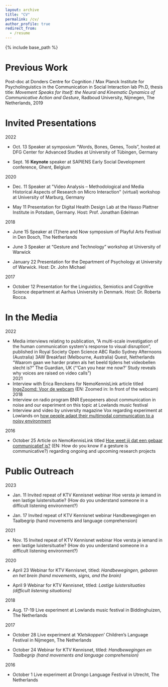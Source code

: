 ```yaml
---
layout: archive
title: "CV"
permalink: /cv/
author_profile: true
redirect_from:
  - /resume
---
```


{% include base_path %}



Previous Work
======
Post-doc at Donders Centre for Cognition / Max Planck Institute for Psycholinguistics in the Communication in Social Interaction lab
Ph.D, thesis title: *Movement Speaks for Itself: the Neural and Kinematic Dynamics of Communicative Action and Gesture*, Radboud University, Nijmegen, The Netherlands, 2019

  
Invited Presentations
======
2022
- Oct. 13   Speaker at symposium “Words, Bones, Genes, Tools”, hosted at DFG Center for Advanced Studies at University of Tübingen, Germany

- Sept. 16  **Keynote** speaker at SAPIENS Early Social Development conference, Ghent, Belgium

2020
- Dec. 11   Speaker at "Video Analysis – Methodological and Media Historical Aspects of Research on Micro Interaction" (virtual) workshop at University of Marburg, Germany

- May 11    Presentation for Digital Health Design Lab at the Hasso Plattner Institute in Potsdam, Germany. Host: Prof. Jonathan Edelman

2018
- June 15	Speaker at (T)here and Now symposium of Playful Arts Festival in Den Bosch, The Netherlands

- June 3	Speaker at “Gesture and Technology” workshop at University of Warwick

- January 22 	Presentation for the Department of Psychology at University of Warwick. Host: Dr. John Michael

2017	
- October 12	Presentation for the Linguistics, Semiotics and Cognitive Science department at Aarhus University in Denmark.  Host: Dr. Roberta Rocca.

In the Media
======
2022
- 	Media interviews relating to publication, “A multi-scale investigation of the human communication system's response to visual disruption”, published in Royal Society Open Science
      ABC Radio Sydney Afternoons  (Australia)
		  3AW Breakfast (Melbourne, Australia)
      Quest, Netherlands “Waarom gaan we harder praten als het beeld tijdens het videobellen slecht is?”
      The Guardian, UK (“‘Can you hear me now?’ Study reveals why voices are raised on video calls”)		
2021
-   Interview with Erica Renckens for NemoKennisLink article titled [IngeZoomd: Voor de webcam](https://www.nemokennislink.nl/publicaties/ingezoomd-voor-de-webcam/) (EN: Zoomed in: In front of the webcam)
2018
-   Interview on radio program BNR Eyeopeners about communication in noise and our experiment on this topic at Lowlands music festival
-   Interview and video by university magazine Vox regarding experiment at Lowlands on [how people adapt their multimodal communication to a noisy environment](https://www.youtube.com/watch?v=8owQmEMpG6o)

2016
-  October 25	Article on NemoKennisLink titled [Hoe weet jij dat een gebaar communicatief is?](https://www.nemokennislink.nl/publicaties/hoe-weet-je-dat-een-gebaar-iets-betekent/) (EN: How do you know if a gesture is communicative?) regarding ongoing and upcoming research projects


Public Outreach
======
2023
- Jan. 11	Invited repeat of KTV Kennisnet webinar Hoe versta je iemand in een lastige luistersituatie? (How do you understand someone in a difficult listening environment?)

- Jan. 17	Invited repeat of KTV Kennisnet webinar Handbewegingen en Taalbegrip (hand movements and language comprehension)

2021
- Nov. 15	Invited repeat of KTV Kennisnet webinar Hoe versta je iemand in een lastige luistersituatie? (How do you understand someone in a difficult listening environment?)

2020
- April 23    Webinar for KTV Kennisnet, titled: *Handbewegingen, gebaren en het brein (hand movements, signs, and the brain)*

- April 9     Webinar for KTV Kennisnet, titled: *Lastige luistersituaties (difficult listening situations)*

2018
- Aug. 17-19	Live experiment at Lowlands music festival in Biddinghuizen, The Netherlands

2017
- October 28	Live experiment at ‘*Kletskoppen*’ Children’s Language Festival in Nijmegen, The Netherlands

- October 24	Webinar for KTV Kennisnet, titled: *Handbewegingen en Taalbegrip (hand movements and language comprehension)*

2016
- October 1	Live experiment at Drongo Language Festival in Utrecht, The Netherlands

  

